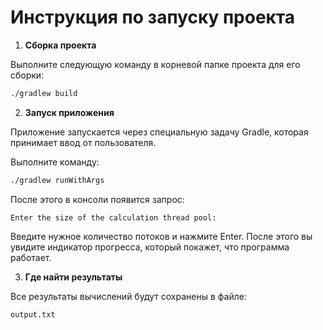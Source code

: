 # Инструкция по запуску проекта

1. **Сборка проекта**

Выполните следующую команду в корневой папке проекта для его сборки:

```bash
./gradlew build
```

2. **Запуск приложения**

Приложение запускается через специальную задачу Gradle, которая принимает ввод от пользователя.

Выполните команду:

```bash
./gradlew runWithArgs
```

После этого в консоли появится запрос:

```
Enter the size of the calculation thread pool:
```

Введите нужное количество потоков и нажмите Enter. После этого вы увидите индикатор прогресса, который покажет, что программа работает.

3. **Где найти результаты**

Все результаты вычислений будут сохранены в файле:

```
output.txt
```
